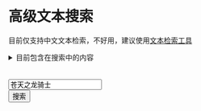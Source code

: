 # 高级文本搜索

目前仅支持中文文本检索，不好用，建议使用[文本检索工具](https://strings.wakingsands.com/)



<details>
  <summary>目前包含在搜索中的内容</summary>

* 过场字幕
* 所有任务对话和文本数据
* 物品描述
* 理符描述
* FATE描述
* NPC喊话
* NPC气泡文本
* 实例内容文本数据
* 成就描述
* 平时对话文本
* 任务道具描述
* 坐骑和宠物描述
* Buff描述
* 九宫幻卡描述

</details>



<div>
    <script src="/js/search.js" defer></script>
    <script type="module">import {XIVAPI} from '/js/xivapi.js';window.XIVAPI = XIVAPI</script>
    <br>
    <br>
    <div class="search-box"><input id="loresearch" value='苍天之龙骑士' onkeydown="Enter(event)" ></div>    
    <button type="button" onclick="NewLoreSearch()" >搜索</button>
    <p id="loreresult"></p>
</div>

